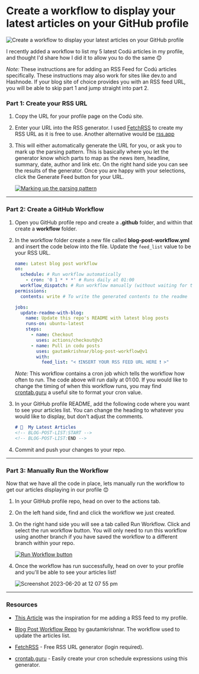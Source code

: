 # Create a workflow to display your latest articles on your GitHub profile

![Create a workflow to display your latest articles on your GitHub profile](https://github.com/codu-code/codu/assets/92253071/c1b9116e-606f-4fd7-a5e3-25cbd0a89b72)

I recently added a workflow to list my 5 latest Codú articles in my profile, and thought I'd share how I did it to allow you to do the same 😊

*Note:* These instructions are for adding an RSS Feed for Codú articles specifically. These instructions may also work for sites like dev.to and Hashnode. If your blog site of choice provides you with an RSS feed URL, you will be able to skip part 1 and jump straight into part 2.

### Part 1: Create your RSS URL

1. Copy the URL for your profile page on the Codú site.

2. Enter your URL into the RSS generator. I used [FetchRSS](https://fetchrss.com/) to create my RSS URL as it is free to use. Another alternative would be [rss.app](https://rss.app/)

3. This will either automatically generate the URL for you, or ask you to mark up the parsing pattern. This is basically where you let the generator know which parts to map as the news item, headline, summary, date, author and link etc. On the right hand side you can see the results of the generator. Once you are happy with your selections, click the Generate Feed button for your URL.

    [![Marking up the parsing pattern](https://i.gyazo.com/b9d09fc466c85b2e4d30ca345bfab543.gif)](https://gyazo.com/b9d09fc466c85b2e4d30ca345bfab543)

---

### Part 2: Create a GitHub Workflow

1. Open you GitHub profile repo and create a **.github** folder, and within that create a **workflow** folder.

2. In the workflow folder create a new file called **blog-post-workflow.yml** and insert the code below into the file. Update the `feed_list` value to be your RSS URL. 

    ```yml
    name: Latest blog post workflow
    on:
      schedule: # Run workflow automatically
        - cron: '0 1 * * *' # Runs daily at 01:00
      workflow_dispatch: # Run workflow manually (without waiting for the cron to be called), through the GitHub Actions Workflow page directly
    permissions:
      contents: write # To write the generated contents to the readme

    jobs:
      update-readme-with-blog:
        name: Update this repo's README with latest blog posts
        runs-on: ubuntu-latest
        steps:
          - name: Checkout
            uses: actions/checkout@v3
          - name: Pull in codu posts
            uses: gautamkrishnar/blog-post-workflow@v1
            with:
              feed_list: "< ❗️INSERT YOUR RSS FEED URL HERE ❗️ >"
    ```

    *Note:* This workflow contains a cron job which tells the workflow how often to run. The code above will run daily at 01:00. If you would like to change the timing of when this workflow runs, you may find [crontab.guru](https://crontab.guru/) a useful site to format your cron value.

3. In your GitHub profile README, add the following code where you want to see your articles list. You can change the heading to whatever you would like to display, but don't adjust the comments.

    ```markdown
    # 📰  My Latest Articles
    <!-- BLOG-POST-LIST:START -->
    <!-- BLOG-POST-LIST:END -->
    ```

4. Commit and push your changes to your repo.

---

### Part 3: Manually Run the Workflow

Now that we have all the code in place, lets manually run the workflow to get our articles displaying in our profile 😊

1. In your GitHub profile repo, head on over to the actions tab.

2. On the left hand side, find and click the workflow we just created.  

3. On the right hand side you will see a tab called Run Workflow. Click and select the run workflow button. You will only need to run this workflow using another branch if you have saved the workflow to a different branch within your repo.

    [![Run Workflow button](https://i.gyazo.com/4958333256a0f93d5d07a3118638cf0f.gif)](https://gyazo.com/4958333256a0f93d5d07a3118638cf0f)

4. Once the workflow has run successfully, head on over to your profile and you'll be able to see your articles list!

    ![Screenshot 2023-06-20 at 12 07 55 pm](https://github.com/codu-code/codu/assets/92253071/523ad0f9-57f8-44a1-a980-889c57e6f774)

---

### Resources

* [This Article](https://blog.sachinchaurasiya.dev/how-to-show-your-latest-blogs-on-github-profile) was the inspiration for me adding a RSS feed to my profile.

* [Blog Post Workflow Repo](https://github.com/gautamkrishnar/blog-post-workflow) by gautamkrishnar. The workflow used to update the articles list. 

* [FetchRSS](https://fetchrss.com/account) - Free RSS URL generator (login required).

* [crontab.guru](https://crontab.guru/) - Easily create your cron schedule expressions using this generator.